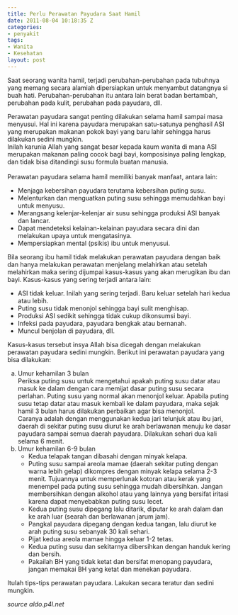 ```yaml
---
title: Perlu Perawatan Payudara Saat Hamil
date: 2011-08-04 10:18:35 Z
categories:
- penyakit
tags:
- Wanita
- Kesehatan
layout: post
---
```


<p>Saat seorang wanita hamil, terjadi perubahan-perubahan pada tubuhnya yang memang secara alamiah dipersiapkan untuk menyambut datangnya si buah hati. Perubahan-perubahan itu antara lain berat badan bertambah, perubahan pada kulit, perubahan pada payudara, dll.</p>
<p>Perawatan payudara sangat penting dilakukan selama hamil sampai masa menyusui. Hal ini karena payudara merupakan satu-satunya penghasil ASI yang merupakan makanan pokok bayi yang baru lahir sehingga harus dilakukan sedini mungkin.<br>
Inilah karunia Allah yang sangat besar kepada kaum wanita di mana ASI merupakan makanan paling cocok bagi bayi, komposisinya paling lengkap, dan tidak bisa ditandingi susu formula buatan manusia.<br>
<span id="more-576"></span><br>
Perawatan payudara selama hamil memiliki banyak manfaat, antara lain:</p>
<ul>
<li>Menjaga kebersihan payudara terutama kebersihan puting susu.</li>
<li>Melenturkan dan menguatkan puting susu sehingga memudahkan bayi untuk menyusu.</li>
<li>Merangsang kelenjar-kelenjar air susu sehingga produksi ASI banyak dan lancar.</li>
<li>Dapat mendeteksi kelainan-kelainan payudara secara dini dan melakukan upaya untuk mengatasinya.</li>
<li>Mempersiapkan mental (psikis) ibu untuk menyusui.</li>
</ul>
<p>Bila seorang ibu hamil tidak melakukan perawatan payudara dengan baik dan hanya melakukan perawatan menjelang melahirkan atau setelah melahirkan maka sering dijumpai kasus-kasus yang akan merugikan ibu dan bayi. Kasus-kasus yang sering terjadi antara lain:</p>
<ul>
<li>ASI tidak keluar. Inilah yang sering terjadi. Baru keluar setelah hari kedua atau lebih.</li>
<li>Puting susu tidak menonjol sehingga bayi sulit menghisap.</li>
<li>Produksi ASI sedikit sehingga tidak cukup dikonsumsi bayi.</li>
<li>Infeksi pada payudara, payudara bengkak atau bernanah.</li>
<li>Muncul benjolan di payudara, dll.</li>
</ul>
<p>Kasus-kasus tersebut insya Allah bisa dicegah dengan melakukan perawatan payudara sedini mungkin. Berikut ini perawatan payudara yang bisa dilakukan:</p>
<ol type="a">
<li>Umur kehamilan 3 bulan<br>
Periksa puting susu untuk mengetahui apakah puting susu datar atau masuk ke dalam dengan cara memijat dasar puting susu secara perlahan. Puting susu yang normal akan menonjol keluar. Apabila puting susu tetap datar atau masuk kembali ke dalam payudara, maka sejak hamil 3 bulan harus dilakukan perbaikan agar bisa menonjol.<br>
Caranya adalah dengan menggunakan kedua jari telunjuk atau ibu jari, daerah di sekitar puting susu diurut ke arah berlawanan menuju ke dasar payudara sampai semua daerah payudara. Dilakukan sehari dua kali selama 6 menit.</li>
<li>Umur kehamilan 6-9 bulan
<ul>
<li>Kedua telapak tangan dibasahi dengan minyak kelapa.</li>
<li>Puting susu sampai areola mamae (daerah sekitar puting dengan warna lebih gelap) dikompres dengan minyak kelapa selama 2-3 menit. Tujuannya untuk memperlunak kotoran atau kerak yang menempel pada puting susu sehingga mudah dibersihkan. Jangan membersihkan dengan alkohol atau yang lainnya yang bersifat iritasi karena dapat menyebabkan puting susu lecet.</li>
<li>Kedua puting susu dipegang lalu ditarik, diputar ke arah dalam dan ke arah luar (searah dan berlawanan jarum jam).</li>
<li>Pangkal payudara dipegang dengan kedua tangan, lalu diurut ke arah puting susu sebanyak 30 kali sehari.</li>
<li>Pijat kedua areola mamae hingga keluar 1-2 tetas.</li>
<li>Kedua puting susu dan sekitarnya dibersihkan dengan handuk kering dan bersih.</li>
<li>Pakailah BH yang tidak ketat dan bersifat menopang payudara, jangan memakai BH yang ketat dan menekan payudara.</li>
</ul>
</li>
</ol>
<p>Itulah tips-tips perawatan payudara. Lakukan secara teratur dan sedini mungkin.</p>
<address>source aldo.p4l.net</address>